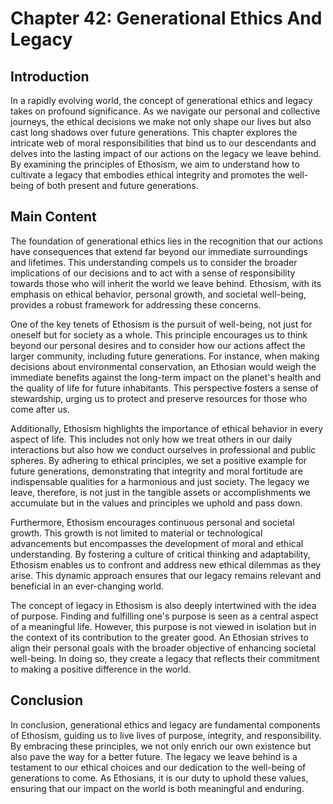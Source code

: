 # Chapter 42: Generational Ethics And Legacy

## Introduction

In a rapidly evolving world, the concept of generational ethics and legacy takes on profound significance. As we navigate our personal and collective journeys, the ethical decisions we make not only shape our lives but also cast long shadows over future generations. This chapter explores the intricate web of moral responsibilities that bind us to our descendants and delves into the lasting impact of our actions on the legacy we leave behind. By examining the principles of Ethosism, we aim to understand how to cultivate a legacy that embodies ethical integrity and promotes the well-being of both present and future generations.

## Main Content

The foundation of generational ethics lies in the recognition that our actions have consequences that extend far beyond our immediate surroundings and lifetimes. This understanding compels us to consider the broader implications of our decisions and to act with a sense of responsibility towards those who will inherit the world we leave behind. Ethosism, with its emphasis on ethical behavior, personal growth, and societal well-being, provides a robust framework for addressing these concerns.

One of the key tenets of Ethosism is the pursuit of well-being, not just for oneself but for society as a whole. This principle encourages us to think beyond our personal desires and to consider how our actions affect the larger community, including future generations. For instance, when making decisions about environmental conservation, an Ethosian would weigh the immediate benefits against the long-term impact on the planet's health and the quality of life for future inhabitants. This perspective fosters a sense of stewardship, urging us to protect and preserve resources for those who come after us.

Additionally, Ethosism highlights the importance of ethical behavior in every aspect of life. This includes not only how we treat others in our daily interactions but also how we conduct ourselves in professional and public spheres. By adhering to ethical principles, we set a positive example for future generations, demonstrating that integrity and moral fortitude are indispensable qualities for a harmonious and just society. The legacy we leave, therefore, is not just in the tangible assets or accomplishments we accumulate but in the values and principles we uphold and pass down.

Furthermore, Ethosism encourages continuous personal and societal growth. This growth is not limited to material or technological advancements but encompasses the development of moral and ethical understanding. By fostering a culture of critical thinking and adaptability, Ethosism enables us to confront and address new ethical dilemmas as they arise. This dynamic approach ensures that our legacy remains relevant and beneficial in an ever-changing world.

The concept of legacy in Ethosism is also deeply intertwined with the idea of purpose. Finding and fulfilling one's purpose is seen as a central aspect of a meaningful life. However, this purpose is not viewed in isolation but in the context of its contribution to the greater good. An Ethosian strives to align their personal goals with the broader objective of enhancing societal well-being. In doing so, they create a legacy that reflects their commitment to making a positive difference in the world.

## Conclusion

In conclusion, generational ethics and legacy are fundamental components of Ethosism, guiding us to live lives of purpose, integrity, and responsibility. By embracing these principles, we not only enrich our own existence but also pave the way for a better future. The legacy we leave behind is a testament to our ethical choices and our dedication to the well-being of generations to come. As Ethosians, it is our duty to uphold these values, ensuring that our impact on the world is both meaningful and enduring.
